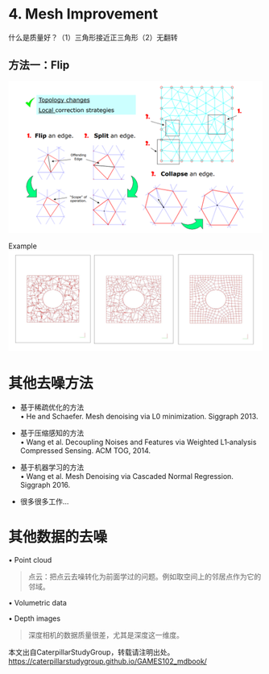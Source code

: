 # 4. Mesh Improvement    

什么是质量好？（1）三角形接近正三角形（2）无翻转     

## 方法一：Flip   

![](../assets/去躁49.png)   

Example   
![](../assets/去躁50.png)   


# 其他去噪方法    

* 基于稀疏优化的方法    
• He and Schaefer. Mesh denoising via L0 minimization. Siggraph 2013.    

* 基于压缩感知的方法    
• Wang et al. Decoupling Noises and Features via Weighted L1‐analysis Compressed Sensing.  ACM TOG, 2014.    
* 基于机器学习的方法    
• Wang et al. Mesh Denoising via Cascaded Normal Regression. Siggraph 2016.    
* 很多很多工作…    

# 其他数据的去噪   

• Point cloud   

> 点云：把点云去噪转化为前面学过的问题。例如取空间上的邻居点作为它的邻域。    

• Volumetric data   

• Depth images    

> 深度相机的数据质量很差，尤其是深度这一维度。    

本文出自CaterpillarStudyGroup，转载请注明出处。
https://caterpillarstudygroup.github.io/GAMES102_mdbook/  
